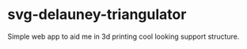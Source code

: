 # svg-delauney-triangulator
Simple web app to aid me in 3d printing cool looking support structure.
